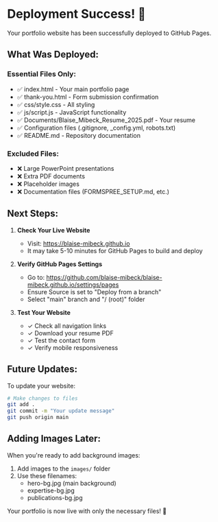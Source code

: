 # Deployment Success! 🎉

Your portfolio website has been successfully deployed to GitHub Pages.

## What Was Deployed:

### Essential Files Only:
- ✅ index.html - Your main portfolio page
- ✅ thank-you.html - Form submission confirmation
- ✅ css/style.css - All styling
- ✅ js/script.js - JavaScript functionality
- ✅ Documents/Blaise_Mibeck_Resume_2025.pdf - Your resume
- ✅ Configuration files (.gitignore, _config.yml, robots.txt)
- ✅ README.md - Repository documentation

### Excluded Files:
- ❌ Large PowerPoint presentations
- ❌ Extra PDF documents
- ❌ Placeholder images
- ❌ Documentation files (FORMSPREE_SETUP.md, etc.)

## Next Steps:

1. **Check Your Live Website**
   - Visit: https://blaise-mibeck.github.io
   - It may take 5-10 minutes for GitHub Pages to build and deploy

2. **Verify GitHub Pages Settings**
   - Go to: https://github.com/blaise-mibeck/blaise-mibeck.github.io/settings/pages
   - Ensure Source is set to "Deploy from a branch"
   - Select "main" branch and "/ (root)" folder

3. **Test Your Website**
   - ✓ Check all navigation links
   - ✓ Download your resume PDF
   - ✓ Test the contact form
   - ✓ Verify mobile responsiveness

## Future Updates:

To update your website:
```bash
# Make changes to files
git add .
git commit -m "Your update message"
git push origin main
```

## Adding Images Later:

When you're ready to add background images:
1. Add images to the `images/` folder
2. Use these filenames:
   - hero-bg.jpg (main background)
   - expertise-bg.jpg
   - publications-bg.jpg

Your portfolio is now live with only the necessary files! 🚀
